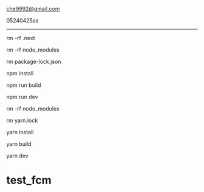 che9992@gmail.com

05240425aa

---

rm -rf .next

rm -rf node_modules

rm package-lock.json

npm install

npm run build

npm run dev

rm -rf node_modules

rm yarn.lock

yarn install

yarn build

yarn dev
# test_fcm
